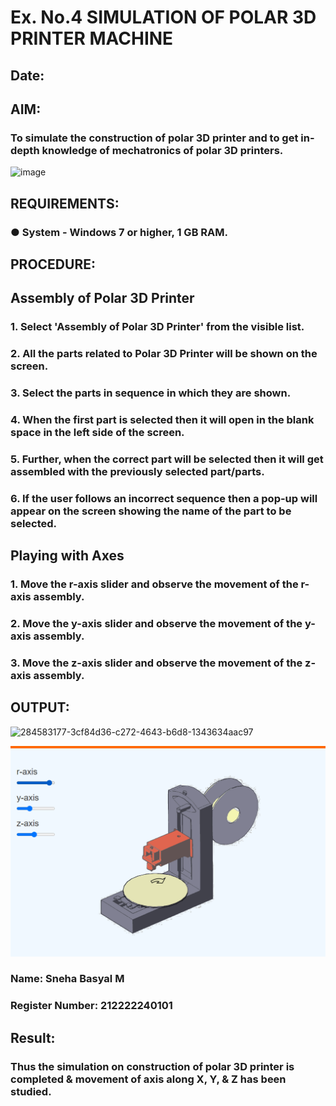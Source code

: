 # Ex. No.4 SIMULATION OF POLAR 3D PRINTER MACHINE

## Date:

## AIM:
### To simulate the construction of polar 3D printer and to get in-depth knowledge of mechatronics of polar 3D printers.

![image](https://github.com/Sellakumar1987/Ex.-No.-4---SIMULATION-OF-POLAR-3D-PRINTER-MACHINE/assets/113594316/b551f195-9877-49a2-99bb-a9efcfb3381a)

## REQUIREMENTS:
### ●	System - Windows 7 or higher, 1 GB RAM.

## PROCEDURE:

## Assembly of Polar 3D Printer
### 1.	Select 'Assembly of Polar 3D Printer' from the visible list.
### 2.	All the parts related to Polar 3D Printer will be shown on the screen.
### 3.	Select the parts in sequence in which they are shown.
### 4.	When the first part is selected then it will open in the blank space in the left side of the screen.
### 5.	Further, when the correct part will be selected then it will get assembled with the previously selected part/parts.
### 6.	If the user follows an incorrect sequence then a pop-up will appear on the screen showing the name of the part to be selected.

## Playing with Axes
### 1.	Move the r-axis slider and observe the movement of the r-axis assembly.
### 2.	Move the y-axis slider and observe the movement of the y-axis assembly.
### 3.	Move the z-axis slider and observe the movement of the z-axis assembly.

## OUTPUT:

![284583177-3cf84d36-c272-4643-b6d8-1343634aac97](https://github.com/SnehaBasyal/Ex.-No.-4---SIMULATION-OF-POLAR-3D-PRINTER-MACHINE/assets/119390146/7199e807-0233-4e35-bb5d-f69105ee08f0)

![Ex.No.4-SIMULATION-OF-POLAR-3D-PRINTER-MACHINE](empd4.png)

### Name: Sneha Basyal M
### Register Number: 212222240101

## Result: 
### Thus the simulation on construction of polar 3D printer is completed & movement of axis along X, Y, & Z has been studied.
